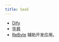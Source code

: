 ```yaml
---
title: SaaS
---
```

* [Dify](../d/dify.md)
* [毕昇](../b/bisheng.md)
* [ReByte](../r/rebyte.md) 辅助开发应用。
